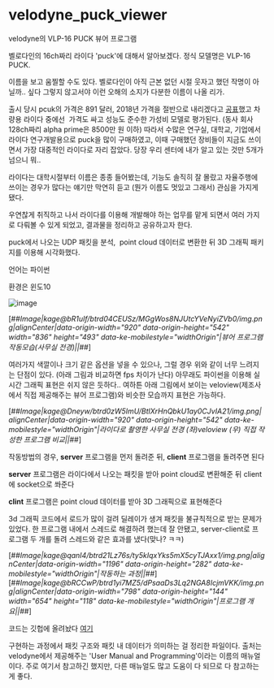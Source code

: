 # velodyne_puck_viewer
velodyne의 VLP-16 PUCK 뷰어 프로그램


벨로다인의 16ch짜리 라이다 'puck'에 대해서 알아보겠다. 정식 모델명은 VLP-16 PUCK.

이름을 보고 움찔할 수도 있다. 벨로다인이 아직 근본 없던 시절 웃자고 했던 작명이 아닐까.. 싶다 그렇지 않고서야 이런 오해의 소지가 다분한 이름이 나올 리가.

출시 당시 pcuk의 가격은 891 달러, 2018년 가격을 절반으로 내리겠다고 [공표](http://www.lumisol.co.kr/sub/media/bellow.asp?mode=view&bid=1&idx=168)했고 차량용 라이다 중에선  가격도 싸고 성능도 준수한 가성비 모델로 평가된다. (동사 회사 128ch짜리 alpha prime은 8500만 원 이하) 따라서 수많은 연구실, 대학교, 기업에서 라이다 연구개발용으로 puck을 많이 구매하였고, 이때 구매했던 장비들이 지금도 쓰이면서 가장 대중적인 라이다로 자리 잡았다. 당장 우리 센터에 내가 알고 있는 것만 5개가 넘으니 뭐..

라이다는 대학시절부터 이름은 종종 들어봤는데, 기능도 솔직히 잘 몰랐고 자율주행에 쓰이는 경우가 많다는 얘기만 막연히 듣고 (뭔가 이름도 멋있고 그래서) 관심을 가지게 됐다. 

우연찮게 취직하고 나서 라이다를 이용해 개발해야 하는 업무를 맡게 되면서 여러 가지로 다뤄볼 수 있게 되었고, 결과물을 정리하고 공유하고자 한다. 

puck에서 나오는 UDP 패킷을 분석,  point cloud 데이터로 변환한 뒤 3D 그래픽 패키지를 이용해 시각화했다.

언어는 파이썬

환경은 윈도10


![image](https://user-images.githubusercontent.com/57425658/132467383-7505e278-71b9-4816-9ddb-5ef6d4975f2c.png)

[##_Image|kage@bR1uIf/btrd04CEUSz/MGgWos8NJUtcYVeNyiZVb0/img.png|alignCenter|data-origin-width="920" data-origin-height="542" width="836" height="493" data-ke-mobilestyle="widthOrigin"|뷰어 프로그램 작동모습(사무실 전경)||_##]

여러가지 색깔이나 크기 같은 옵션을 넣을 수 있으나, 그럴 경우 위와 같이 너무 느려지는 단점이 있다. (아래 그림과 비교하면 fps 차이가 난다) 아무래도 파이썬을 이용해 실시간 그래픽 표현은 쉬지 않은 듯하다.. 여하튼 아래 그림에서 보이는 veloview(제조사에서 직접 제공해주는 뷰어 프로그램)와 비슷한 모습까지 표현은 가능하다. 

[##_Image|kage@Dneyw/btrd0zW5ImU/BtlXrHnQbkU1ay0CJvIA21/img.png|alignCenter|data-origin-width="920" data-origin-height="542" data-ke-mobilestyle="widthOrigin"|라이다로 촬영한 사무실 전경 (좌)veloview (우) 직접 작성한 프로그램 비교||_##]

작동방법의 경우, **server** 프로그램을 먼저 돌려준 뒤, **client** 프로그램을 돌려주면 된다

**server** 프로그램은 라이다에서 나오는 패킷을 받아 point cloud로 변환해준 뒤 client에 socket으로 쏴준다

**clint** 프로그램은 point cloud 데이터를 받아 3D 그래픽으로 표현해준다

3d 그래픽 코드에서 로드가 많이 걸려 딜레이가 생겨 패킷을 불규칙적으로 받는 문제가 있었다. 한 프로그램 내에서 스레드로 해결하려 했는데 잘 안됐고, server-client로 프로그램 두 개를 돌려 스레드와 같은 효과를 냈다(맞나? ㅋㅋ) 

[##_Image|kage@qanI4/btrd21Lz76s/ty5kIqxYks5mX5cyTJAxx1/img.png|alignCenter|data-origin-width="1196" data-origin-height="282" data-ke-mobilestyle="widthOrigin"|작동하는 과정||_##][##_Image|kage@bRCCwP/btrd1yi7MZ5/dPsaaDs3Lq2NGA8IcjmVKK/img.png|alignCenter|data-origin-width="798" data-origin-height="144" width="654" height="118" data-ke-mobilestyle="widthOrigin"|프로그램 개요||_##]

코드는 깃헙에 올려놨다 [여기](https://github.com/lucas-korea/velodyne_puck_viewer)

구현하는 과정에서 패킷 구조와 패킷 내 데이터가 의미하는 걸 정리한 파일이다. 출처는 velodyne에서 제공해주는 'User Manual and Programming'이라는 이름의 매뉴얼이다. 주로 여기서 참고하긴 했지만, 다른 매뉴얼도 많고 도움이 다 되므로 다 참고하는 게 좋다. 
